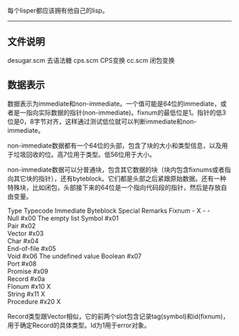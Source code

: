 每个lisper都应该拥有他自己的lisp。

-------------

## 文件说明

desugar.scm 去语法糖
cps.scm CPS变换
cc.scm 闭包变换

## 数据表示

数据表示为immediate和non-immediate。一个值可能是64位的immediate，或者是一指向实际数据的指针(non-immediate)。fixnum的最低位是1。指针的低3位是0，8字节对齐，这样通过测试低位就可以判断immediate和non-immediate。

non-immediate数据都有一个64位的头部，包含了块的大小和类型信息，以及用于垃圾回收的位。高7位用于类型。低56位用于大小。

non-immediate数据可以分普通块，包含其它数据的块（块内包含fixnums或者指向其它块的指针），还有byteblock。它们都是头部之后紧跟原始数据。还有一种特殊块，比如闭包，头部接下来的64位是一个指向代码段的指针，然后是存放自由变量。

Type	Typecode	Immediate	Byteblock	Special	Remarks
Fixnum	-	X	-	-	
Null	#x00				The empty list
Symbol	#x01				
Pair	#x02				
Vector	#x03				
Char	#x04				
End-of-file	#x05				
Void	#x06				The undefined value
Boolean	#x07				
Port	#x08				
Promise	#x09				
Record	#x0a				
Flonum	#x10		X		
String	#x11		X		
Procedure	#x20			X	

Record类型跟Vector相似，它的前两个slot包含记录tag(symbol)和id(fixnum)，用于确定Record的具体类型。Id为1用于error对象。

